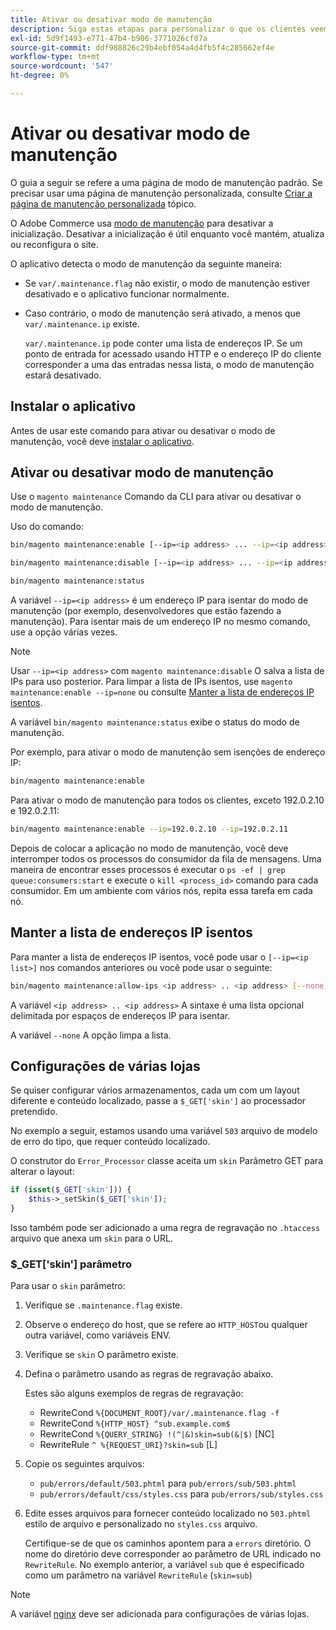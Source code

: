 ```yaml
---
title: Ativar ou desativar modo de manutenção
description: Siga estas etapas para personalizar o que os clientes veem quando a implantação do Adobe Commerce está inativa para manutenção.
exl-id: 5d9f1493-e771-47b4-b906-3771026cf07a
source-git-commit: ddf988826c29b4ebf054a4d4fb5f4c285662ef4e
workflow-type: tm+mt
source-wordcount: '547'
ht-degree: 0%

---
```


# Ativar ou desativar modo de manutenção

O guia a seguir se refere a uma página de modo de manutenção padrão. Se precisar usar uma página de manutenção personalizada, consulte [Criar a página de manutenção personalizada](../../upgrade/troubleshooting/maintenance-mode-options.md) tópico.

O Adobe Commerce usa [modo de manutenção](../../configuration/bootstrap/application-modes.md#maintenance-mode) para desativar a inicialização. Desativar a inicialização é útil enquanto você mantém, atualiza ou reconfigura o site.

O aplicativo detecta o modo de manutenção da seguinte maneira:

* Se `var/.maintenance.flag` não existir, o modo de manutenção estiver desativado e o aplicativo funcionar normalmente.
* Caso contrário, o modo de manutenção será ativado, a menos que `var/.maintenance.ip` existe.

  `var/.maintenance.ip` pode conter uma lista de endereços IP. Se um ponto de entrada for acessado usando HTTP e o endereço IP do cliente corresponder a uma das entradas nessa lista, o modo de manutenção estará desativado.

## Instalar o aplicativo

Antes de usar este comando para ativar ou desativar o modo de manutenção, você deve [instalar o aplicativo](../advanced.md).

## Ativar ou desativar modo de manutenção

Use o `magento maintenance` Comando da CLI para ativar ou desativar o modo de manutenção.

Uso do comando:

```bash
bin/magento maintenance:enable [--ip=<ip address> ... --ip=<ip address>] | [ip=none]
```

```bash
bin/magento maintenance:disable [--ip=<ip address> ... --ip=<ip address>] | [ip=none]
```

```bash
bin/magento maintenance:status
```

A variável `--ip=<ip address>` é um endereço IP para isentar do modo de manutenção (por exemplo, desenvolvedores que estão fazendo a manutenção). Para isentar mais de um endereço IP no mesmo comando, use a opção várias vezes.

>[!NOTE]
>
>Usar `--ip=<ip address>` com `magento maintenance:disable` O salva a lista de IPs para uso posterior. Para limpar a lista de IPs isentos, use `magento maintenance:enable --ip=none` ou consulte [Manter a lista de endereços IP isentos](#maintain-the-list-of-exempt-ip-addresses).

A variável `bin/magento maintenance:status` exibe o status do modo de manutenção.

Por exemplo, para ativar o modo de manutenção sem isenções de endereço IP:

```bash
bin/magento maintenance:enable
```

Para ativar o modo de manutenção para todos os clientes, exceto 192.0.2.10 e 192.0.2.11:

```bash
bin/magento maintenance:enable --ip=192.0.2.10 --ip=192.0.2.11
```

Depois de colocar a aplicação no modo de manutenção, você deve interromper todos os processos do consumidor da fila de mensagens.
Uma maneira de encontrar esses processos é executar o `ps -ef | grep queue:consumers:start` e execute o `kill <process_id>` comando para cada consumidor. Em um ambiente com vários nós, repita essa tarefa em cada nó.

## Manter a lista de endereços IP isentos

Para manter a lista de endereços IP isentos, você pode usar o `[--ip=<ip list>]` nos comandos anteriores ou você pode usar o seguinte:

```bash
bin/magento maintenance:allow-ips <ip address> .. <ip address> [--none]
```

A variável `<ip address> .. <ip address>` A sintaxe é uma lista opcional delimitada por espaços de endereços IP para isentar.

A variável `--none` A opção limpa a lista.

## Configurações de várias lojas

<!-- To set up multiple stores, each with a different layout and localized content, create a skin for each and put it into `pub/errors/{name}` where `{name}` is the store code. To distinguish between stores and websites with the same instance, use `pub/errors/{type}-{name}` where `{type}` is either `store` or `website` and matches the `MAGE_RUN_TYPE` in your server configuration. Another option is to pass the `$_GET['skin']` parameter to the intended processor. This method requires a specific configuration on your server. -->
<!-- Replace the line below with the commented text after https://github.com/magento/magento2/pull/35095 is merged. -->

Se quiser configurar vários armazenamentos, cada um com um layout diferente e conteúdo localizado, passe a `$_GET['skin']` ao processador pretendido.

No exemplo a seguir, estamos usando uma variável `503` arquivo de modelo de erro do tipo, que requer conteúdo localizado.

O construtor do `Error_Processor` classe aceita um `skin` Parâmetro GET para alterar o layout:

```php
if (isset($_GET['skin'])) {
    $this->_setSkin($_GET['skin']);
}
```

Isso também pode ser adicionado a uma regra de regravação no `.htaccess` arquivo que anexa um `skin` para o URL.

### $_GET[&#39;skin&#39;] parâmetro

Para usar o `skin` parâmetro:

1. Verifique se `.maintenance.flag` existe.
1. Observe o endereço do host, que se refere ao `HTTP_HOST`ou qualquer outra variável, como variáveis ENV.
1. Verifique se `skin` O parâmetro existe.
1. Defina o parâmetro usando as regras de regravação abaixo.

   Estes são alguns exemplos de regras de regravação:

   * RewriteCond `%{DOCUMENT_ROOT}/var/.maintenance.flag -f`
   * RewriteCond `%{HTTP_HOST} ^sub.example.com$`
   * RewriteCond `%{QUERY_STRING} !(^|&)skin=sub(&|$)` [NC]
   * RewriteRule `^ %{REQUEST_URI}?skin=sub` [L]

1. Copie os seguintes arquivos:

   * `pub/errors/default/503.phtml` para `pub/errors/sub/503.phtml`
   * `pub/errors/default/css/styles.css` para `pub/errors/sub/styles.css`

1. Edite esses arquivos para fornecer conteúdo localizado no `503.phtml` estilo de arquivo e personalizado no `styles.css` arquivo.

   Certifique-se de que os caminhos apontem para a `errors` diretório. O nome do diretório deve corresponder ao parâmetro de URL indicado no `RewriteRule`. No exemplo anterior, a variável `sub` que é especificado como um parâmetro na variável `RewriteRule` (`skin=sub`)

>[!NOTE]
>
>A variável [nginx](../../configuration/multi-sites/ms-nginx.md) deve ser adicionada para configurações de várias lojas.
